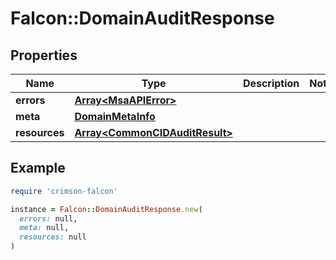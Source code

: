 # Falcon::DomainAuditResponse

## Properties

| Name | Type | Description | Notes |
| ---- | ---- | ----------- | ----- |
| **errors** | [**Array&lt;MsaAPIError&gt;**](MsaAPIError.md) |  |  |
| **meta** | [**DomainMetaInfo**](DomainMetaInfo.md) |  |  |
| **resources** | [**Array&lt;CommonCIDAuditResult&gt;**](CommonCIDAuditResult.md) |  |  |

## Example

```ruby
require 'crimson-falcon'

instance = Falcon::DomainAuditResponse.new(
  errors: null,
  meta: null,
  resources: null
)
```


